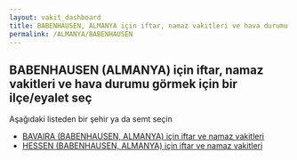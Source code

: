 ```yaml
---
layout: vakit_dashboard
title: BABENHAUSEN, ALMANYA için iftar, namaz vakitleri ve hava durumu - ilçe/eyalet seç
permalink: /ALMANYA/BABENHAUSEN
---
```


## BABENHAUSEN (ALMANYA) için iftar, namaz vakitleri ve hava durumu  görmek için bir ilçe/eyalet seç

Aşağıdaki listeden bir şehir ya da semt seçin

* [BAVAIRA (BABENHAUSEN, ALMANYA) için iftar ve namaz vakitleri](/ALMANYA/BABENHAUSEN/BAVAIRA)
* [HESSEN (BABENHAUSEN, ALMANYA) için iftar ve namaz vakitleri](/ALMANYA/BABENHAUSEN/HESSEN)

<script type="text/javascript">
  var GLOBAL_COUNTRY = 'ALMANYA';
  var GLOBAL_CITY = 'BABENHAUSEN';
  var GLOBAL_STATE = 'BABENHAUSEN';
</script>
